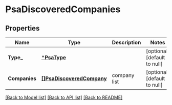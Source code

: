 # PsaDiscoveredCompanies

## Properties
Name | Type | Description | Notes
------------ | ------------- | ------------- | -------------
**Type_** | [***PsaType**](PSAType.md) |  | [optional] [default to null]
**Companies** | [**[]PsaDiscoveredCompany**](PSADiscoveredCompany.md) | company list | [optional] [default to null]

[[Back to Model list]](../README.md#documentation-for-models) [[Back to API list]](../README.md#documentation-for-api-endpoints) [[Back to README]](../README.md)

